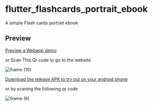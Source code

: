 # flutter_flashcards_portrait_ebook

A simple Flash cards portrait ebook

## Preview

[Preview a Webapp demo](https://flutter-flashcards-portrait-ebook.codemagic.app/) 

or Scan This Qr code to go to the website 

![frame (10)](https://q-r.dev/g/18X3SMdjLuC)


[Download the release APK to try out on your android phone](https://install.appcenter.ms/users/momenamiin/apps/flashcard_portrait/distribution_groups/public) 

or by scaning the following qr code 

![frame (6)](https://user-images.githubusercontent.com/18642838/149027742-92212f61-8fa1-414c-900c-ad8b91ec63a0.png)
